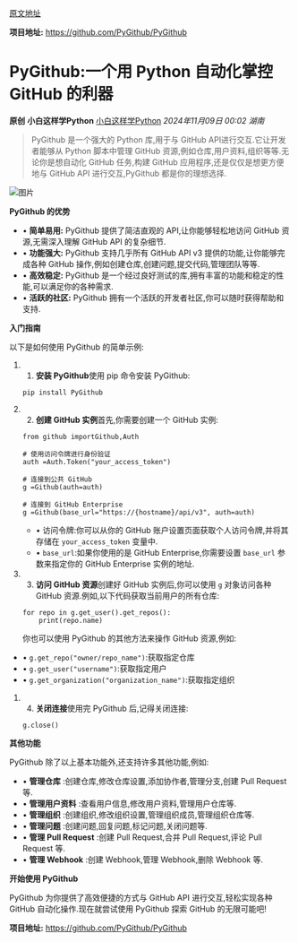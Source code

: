 [原文地址](https://mp.weixin.qq.com/s/HNDN9nMW67cp9bznAJtgjQ)

**项目地址:** https://github.com/PyGithub/PyGithub


# PyGithub:一个用 Python 自动化掌控 GitHub 的利器

**原创** **小白这样学Python** [小白这样学Python](javascript:void(0);) *2024年11月09日 00:02* *湖南*

> PyGithub 是一个强大的 Python 库,用于与 GitHub API进行交互.它让开发者能够从 Python 脚本中管理 GitHub 资源,例如仓库,用户资料,组织等等.无论你是想自动化 GitHub 任务,构建 GitHub 应用程序,还是仅仅是想更方便地与 GitHub API 进行交互,PyGithub 都是你的理想选择.

![图片](https://mmbiz.qpic.cn/sz_mmbiz_jpg/VIupIhU5lf4nXIOn5WWqKJeWGaVkjC3QITz64CtFqgBVc4dVpEhcFqpXpIG77CL0AYQFnUBpLlib6RIgLIDZyUw/640?wx_fmt=jpeg&from=appmsg&tp=webp&wxfrom=5&wx_lazy=1&wx_co=1)

**PyGithub 的优势**

* • **简单易用:** PyGithub 提供了简洁直观的 API,让你能够轻松地访问 GitHub 资源,无需深入理解 GitHub API 的复杂细节.
* • **功能强大:** PyGithub 支持几乎所有 GitHub API v3 提供的功能,让你能够完成各种 GitHub 操作,例如创建仓库,创建问题,提交代码,管理团队等等.
* • **高效稳定:** PyGithub 是一个经过良好测试的库,拥有丰富的功能和稳定的性能,可以满足你的各种需求.
* • **活跃的社区:** PyGithub 拥有一个活跃的开发者社区,你可以随时获得帮助和支持.

**入门指南**

以下是如何使用 PyGithub 的简单示例:

1. 1. **安装 PyGithub**使用 pip 命令安装 PyGithub:

   ```
   pip install PyGithub
   ```
2. 2. **创建 GitHub 实例**首先,你需要创建一个 GitHub 实例:

   ```
   from github importGithub,Auth

   # 使用访问令牌进行身份验证
   auth =Auth.Token("your_access_token")

   # 连接到公共 GitHub
   g =Github(auth=auth)

   # 连接到 GitHub Enterprise
   g =Github(base_url="https://{hostname}/api/v3", auth=auth) 
   ```

   * • 访问令牌:你可以从你的 GitHub 账户设置页面获取个人访问令牌,并将其存储在 `your_access_token` 变量中.
   * • `base_url`:如果你使用的是 GitHub Enterprise,你需要设置 `base_url` 参数来指定你的 GitHub Enterprise 实例的地址.
3. 3. **访问 GitHub 资源**创建好 GitHub 实例后,你可以使用 `g` 对象访问各种 GitHub 资源.例如,以下代码获取当前用户的所有仓库:

   ```
   for repo in g.get_user().get_repos():
       print(repo.name)
   ```

   你也可以使用 PyGithub 的其他方法来操作 GitHub 资源,例如:

* • `g.get_repo("owner/repo_name")`:获取指定仓库
* • `g.get_user("username")`:获取指定用户
* • `g.get_organization("organization_name")`:获取指定组织

1. 4. **关闭连接**使用完 PyGithub 后,记得关闭连接:

   ```
   g.close()
   ```

**其他功能**

PyGithub 除了以上基本功能外,还支持许多其他功能,例如:

* •  **管理仓库** :创建仓库,修改仓库设置,添加协作者,管理分支,创建 Pull Request 等.
* •  **管理用户资料** :查看用户信息,修改用户资料,管理用户仓库等.
* •  **管理组织** :创建组织,修改组织设置,管理组织成员,管理组织仓库等.
* •  **管理问题** :创建问题,回复问题,标记问题,关闭问题等.
* •  **管理 Pull Request** :创建 Pull Request,合并 Pull Request,评论 Pull Request 等.
* •  **管理 Webhook** :创建 Webhook,管理 Webhook,删除 Webhook 等.

**开始使用 PyGithub**

PyGithub 为你提供了高效便捷的方式与 GitHub API 进行交互,轻松实现各种 GitHub 自动化操作.现在就尝试使用 PyGithub 探索 GitHub 的无限可能吧!

 **项目地址:** https://github.com/PyGithub/PyGithub

